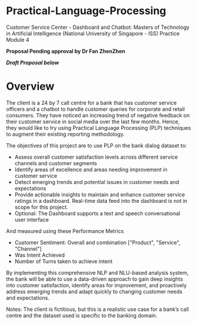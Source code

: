 # Practical-Language-Processing
Customer Service Center - Dashboard and Chatbot: Masters of Technology in Artificial Intelligence (National University of Singapore - ISS) Practice Module 4

<b>Proposal Pending approval by Dr Fan ZhenZhen</b>

<b><i>Draft Proposal below</b></i><br>
<h1>Overview</h1>

The client is a 24 by 7 call centre for a bank that has customer service officers and a chatbot to handle customer queries for corporate and retail consumers. They have noticed an increasing trend of negative feedback on their customer service in social media over the last few months. Hence, they would like to try using Practical Language Processing (PLP) techniques to augment their existing reporting methodology.

The objectives of this project are to use PLP on the bank dialog dataset to:
-	Assess overall customer satisfaction levels across different service channels and customer segments
-	Identify areas of excellence and areas needing improvement in customer service
-	Detect emerging trends and potential issues in customer needs and expectations
-	Provide actionable insights to maintain and enhance customer service ratings in a dashboard. Real-time data feed into the dashboard is not in scope for this project.
-	Optional: The Dashboard supports a text and speech conversational user interface

And measured using these Performance Metrics
-	Customer Sentiment: Overall and combination ["Product", "Service", "Channel"]
-	Was Intent Achieved
-	Number of Turns taken to achieve intent

By implementing this comprehensive NLP and NLU-based analysis system, the bank will be able to use a data-driven approach to gain deep insights into customer satisfaction, identify areas for improvement, and proactively address emerging trends and adapt quickly to changing customer needs and expectations.

Notes: The client is fictitious, but this is a realistic use case for a bank’s call centre and the dataset used is specific to the banking domain. 
